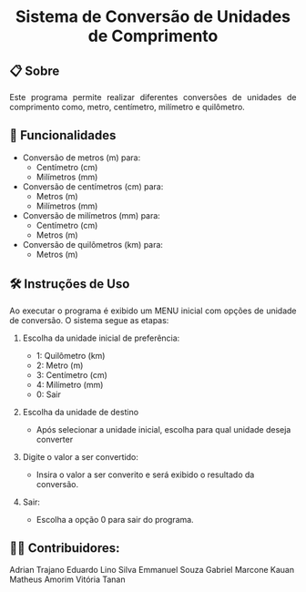<h1 align="center"> Sistema de Conversão de Unidades de Comprimento</h1>



## 📋 Sobre
<p align="justify"> 
Este programa permite realizar diferentes conversões de unidades de comprimento como, metro, centímetro, milímetro e quilômetro.
</p>

## 🚀 Funcionalidades
- Conversão de metros (m) para:
    - Centímetro (cm)
    - Milímetros (mm)
- Conversão de centímetros (cm) para:
    - Metros (m)
    - Milímetros (mm)
- Conversão de milímetros (mm) para:
    - Centímetro (cm)
    - Metros (m)
- Conversão de quilômetros (km) para:
    - Metros (m)

## 🛠️ Instruções de Uso
<p align="justify"> 
Ao executar o programa é exibido um MENU inicial com opções de unidade de conversão. O sistema segue as etapas:
</p>


1. Escolha da unidade inicial de preferência:
    - 1: Quilômetro (km)
    - 2: Metro (m)
    - 3: Centímetro (cm)
    - 4: Milímetro (mm)
    - 0: Sair

2. Escolha da unidade de destino
    - Após selecionar a unidade inicial, escolha para qual unidade deseja converter
3. Digite o valor a ser convertido:
    - Insira o valor a ser converito e será exibido o resultado da conversão.
4. Sair:
    - Escolha a opção 0 para sair do programa.

## 👨‍💻 Contribuidores: 
Adrian Trajano
Eduardo Lino Silva
Emmanuel Souza
Gabriel Marcone
Kauan
Matheus Amorim
Vitória Tanan

